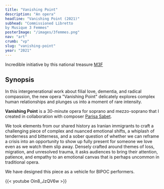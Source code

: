 ```yaml
---
title: "Vanishing Point"
description: "An opera"
headline: "Vanishing Point (2021)"
subhead: "Commissioned Libretto
by Musique 3 Femmes"
posterImage: "/images/3femmes.png"
nav: "art"
crumb: "vp"
slug: "vanishing-point"
year: "2021"
---
```


Incredible initiative by this national treasure [M3F](https://www.musique3femmes.com)
## Synopsis
In this intergenerational work about filial love, dementia, and radical compassion, the new opera "Vanishing Point" delicately explores complex human relationships and plunges us into a moment of rare intensity.

**Vanishing Point** is a 30-minute opera for soprano and mezzo-soprano that I created in collaboration with composer [Parisa Sabet](http://www.parisasabet.com/).

We took elements from our shared history as Iranian immigrants to craft a challenging piece of complex and nuanced emotional shifts, a whiplash of tenderness and bitterness, and a sober question of whether we can reframe a crisis into an opportunity to show up fully present for someone we love even as we watch them slip away. Densely crafted around themes of loss, migration, and unresolved trauma, it asks audiences to bring their attention, patience, and empathy to an emotional canvas that is perhaps uncommon in traditional opera.

We have designed this piece as a vehicle for BIPOC performers.

{{< youtube Oin8_JzQV6w >}}

